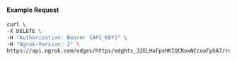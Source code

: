 <!-- Code generated for API Clients. DO NOT EDIT. -->

#### Example Request

```bash
curl \
-X DELETE \
-H "Authorization: Bearer {API_KEY}" \
-H "Ngrok-Version: 2" \
https://api.ngrok.com/edges/https/edghts_32ELHuFpxHKIQCRoxNCcooFphA7/routes/edghtsrt_32ELHvfEOBzxbh18JP17jIf3pwt/request_headers
```

